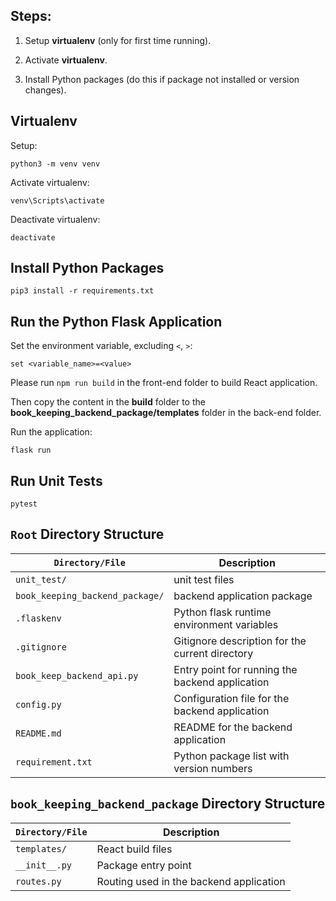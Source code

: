 ## Steps:

1. Setup **virtualenv** (only for first time running).

2. Activate **virtualenv**.

3. Install Python packages (do this if package not installed or version changes).

## Virtualenv

Setup:

```
python3 -m venv venv
```

Activate virtualenv:

```
venv\Scripts\activate
```

Deactivate virtualenv:

```
deactivate
```

## Install Python Packages

```
pip3 install -r requirements.txt
```

## Run the Python Flask Application

Set the environment variable, excluding `<`, `>`:

```
set <variable_name>=<value>
```

Please run `npm run build` in the front-end folder to build React application.

Then copy the content in the **build** folder to the **book_keeping_backend_package/templates** folder in the back-end folder.

Run the application:

```
flask run
```

## Run Unit Tests

```
pytest
```

## `Root` Directory Structure

| `Directory/File`               	| Description                                     	|
|------------------------------	|-------------------------------------------------	|
| `unit_test/`                    	| unit test files                                 	|
| `book_keeping_backend_package/` 	| backend application package                     	|
| `.flaskenv`                    	| Python flask runtime environment variables    	|
| `.gitignore`                   	| Gitignore description for the current directory 	|
| `book_keep_backend_api.py`     	| Entry point for running the backend application 	|
| `config.py`                   	| Configuration file for the backend application  	|
| `README.md`                    	| README for the backend application              	|
| `requirement.txt`              	| Python package list with version numbers        	|

## `book_keeping_backend_package` Directory Structure

| `Directory/File` 	| Description                             	|
|----------------	|-----------------------------------------	|
| `templates/`     	| React build files                       	|
| `__init__.py`    	| Package entry point                     	|
| `routes.py`      	| Routing used in the backend application 	|